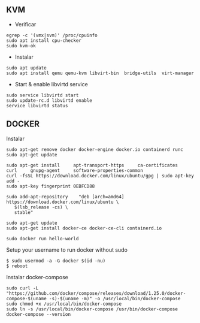## KVM

* Verificar

```
egrep -c '(vmx|svm)' /proc/cpuinfo
sudo apt install cpu-checker
sudo kvm-ok
``` 

* Instalar

```
sudo apt update
sudo apt install qemu qemu-kvm libvirt-bin  bridge-utils  virt-manager
``` 

* Start & enable libvirtd service

```
sudo service libvirtd start
sudo update-rc.d libvirtd enable
service libvirtd status
```

## DOCKER

Instalar

```
sudo apt-get remove docker docker-engine docker.io containerd runc
sudo apt-get update

sudo apt-get install     apt-transport-https     ca-certificates     curl     gnupg-agent     software-properties-common
curl -fsSL https://download.docker.com/linux/ubuntu/gpg | sudo apt-key add -
sudo apt-key fingerprint 0EBFCD88

sudo add-apt-repository    "deb [arch=amd64] https://download.docker.com/linux/ubuntu \
   $(lsb_release -cs) \
   stable"

sudo apt-get update
sudo apt-get install docker-ce docker-ce-cli containerd.io

sudo docker run hello-world
```

Setup your username to run docker without sudo

```shell
$ sudo usermod -a -G docker $(id -nu)
$ reboot
```

Instalar docker-compose

```
sudo curl -L "https://github.com/docker/compose/releases/download/1.25.0/docker-compose-$(uname -s)-$(uname -m)" -o /usr/local/bin/docker-compose
sudo chmod +x /usr/local/bin/docker-compose
sudo ln -s /usr/local/bin/docker-compose /usr/bin/docker-compose
docker-compose --version
```


